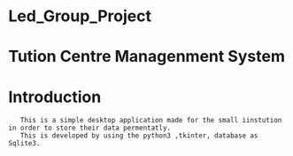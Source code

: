 # Led_Group_Project
                                                      
                                                      
#                                                             Tution Centre Managenment System 
#    Introduction
       This is a simple desktop application made for the small iinstution in order to store their data permentatly.
       This is developed by using the python3 ,tkinter, database as Sqlite3. 
        
